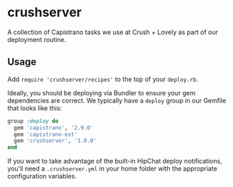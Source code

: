# crushserver

A collection of Capistrano tasks we use at Crush + Lovely as part of our deployment routine.

## Usage

Add `require 'crushserver/recipes'` to the top of your `deploy.rb`.

Ideally, you should be deploying via Bundler to ensure your gem dependencies are correct.  We typically have a `deploy` group in our Gemfile that looks like this:

``` ruby
group :deploy do
  gem 'capistrano', '2.9.0'
  gem 'capistrano-ext'
  gem 'crushserver', '1.0.0'
end
```

If you want to take advantage of the built-in HipChat deploy notifications, you'll need a `.crushserver.yml` in your home folder with the appropriate configuration variables.